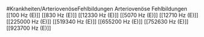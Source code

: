 #Krankheiten/ArteriovenöseFehlbildungen
Arteriovenöse Fehlbildungen
[[100 Hz (E)]]
[[830 Hz (E)]]
[[12330 Hz (E)]]
[[5070 Hz (E)]]
[[12710 Hz (E)]]
[[225000 Hz (E)]]
[[519340 Hz (E)]]
[[655200 Hz (E)]]
[[752630 Hz (E)]]
[[923700 Hz (E)]]